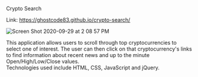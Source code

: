 Crypto Search

Link: https://ghostcode83.github.io/crypto-search/

![Screen Shot 2020-09-29 at 2 08 57 PM](https://user-images.githubusercontent.com/58892815/94598758-6f73b480-025d-11eb-8533-71168083a068.png)

This application allows users to scroll through top cryptocurrencies to select one of interest.  The user can then click on that cryptocurrency's links to find information about recent news and up to the minute Open/High/Low/Close values.    
Technologies used include HTML, CSS, JavaScript and jQuery.
